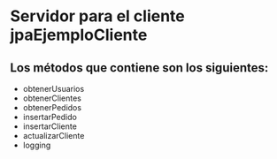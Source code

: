 # Servidor para el cliente jpaEjemploCliente
## Los métodos que contiene son los siguientes:
- obtenerUsuarios
- obtenerClientes
- obtenerPedidos
- insertarPedido
- insertarCliente
- actualizarCliente
- logging
